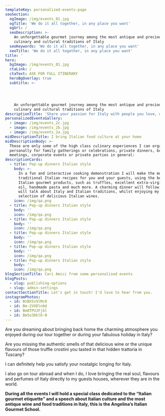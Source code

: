 ```yaml
---
templateKey: personalized-events-page
seoSection:
  ogImage: /img/events_01.jpg
  ogTitle: 'We do it all together, in any place you want'
  ogUrl: /
  seoDescription: >-
    An unforgettable gourmet journey among the most antique and precious
    culinary and cultural traditions of Italy
  seoKeywords: 'We do it all together, in any place you want'
  seoTitle: 'We do it all together, in any place you want'
title: '                                                                                                                                                                                         We do it all together, in any place you want'
hero:
  bgImage: /img/events_01.jpg
  ctaLink: /
  ctaText: ASK FOR FULL ITINERARY
  heroBgOverlay: true
  subtitle: >-




    An unforgettable gourmet journey among the most antique and precious
    culinary and cultural traditions of Italy
descriptionTitle: 'Share your passion for Italy with people you love, directly at your place'
personalizedEventsGallery:
  - image: /img/events_2c.jpg
  - image: /img/events_2b.jpg
  - image: /img/events_2a.jpg
midDescriptionTitle: I bring Italian food culture at your home
midDescriptionBody: >-
  These are only some of the high class culinary experiences I can organise
  personally for family gatherings or celebrations, private dinners, business
  meetings, corporate events or private parties in general:
descriptionCards:
  - title: Pop-up dinners Italian style
    body: >-
      In a fun and interactive cooking demonstration I will make the most
      traditional Italian recipes for you and your guests, using the best
      Italian gourmet products, such as truffles, excellent extra-virgin olive
      oil, handmade pasta and much more. A charming dinner will follow, where we
      will talk about Italy and Italian traditions, whilst enjoying my personal
      selection of delicious Italian wines.
    icon: /img/qa.png
  - title: Pop-up dinners Italian style
    body: ''
    icon: /img/qa.png
  - title: Pop-up dinners Italian style
    body: ''
    icon: /img/qa.png
  - title: Pop-up dinners Italian style
    body: ''
    icon: /img/qa.png
  - title: Pop-up dinners Italian style
    body: ''
    icon: /img/qa.png
  - title: Pop-up dinners Italian style
    body: ''
    icon: /img/qa.png
blogSectionTitle: Cari Amici from some personalised events
blogPosts:
  - slug: publishing-options
  - slug: admin-settings
contactSectionTitle: Let's get in touch! I'd love to hear from you.
instagramPhotos:
  - id: BnBX5s9lMc8
  - id: Bm-2VXDln8d
  - id: Bm8TPUJFjbl
  - id: Bm5o30klO-N
---
```

Are you dreaming about bringing back home the charming atmosphere you enjoyed during our tour together or during your fabulous holiday in Italy?

Are you missing the authentic smells of that delicious wine or the unique flavours of those truffle crostini you tasted in that hidden trattoria in Tuscany?

I can definitely help you satisfy your nostalgic longing for Italy.

I also go on tour abroad and when I do, I love bringing the real soul, flavours and perfumes of Italy directly to my guests houses, wherever they are in the world.

**During all the events I will hold a special class dedicated to the “Italian gourmet etiquette” and a speech about Italian culture and the most antique wine and food traditions in Italy, this is the Angelina’s Italian Gourmet School.**
